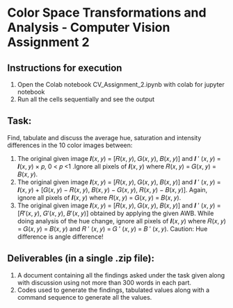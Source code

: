 # Color Space Transformations and Analysis - Computer Vision Assignment 2

## Instructions for execution
1. Open the Colab notebook CV_Assignment_2.ipynb with colab for jupyter notebook
2. Run all the cells sequentially and see the output
## Task:
Find, tabulate and discuss the average hue, saturation and intensity differences in the 10 color
images between:
1. The original given image 𝑰(𝑥, 𝑦) = [𝑅(𝑥, 𝑦), 𝐺(𝑥, 𝑦), 𝐵(𝑥, 𝑦)] and 𝑰 ′ (𝑥, 𝑦) = 𝑰(𝑥, 𝑦) × 𝑝, 0 < 𝑝 <1 .Ignore all pixels of 𝑰(𝑥, 𝑦) where 𝑅(𝑥, 𝑦) = 𝐺(𝑥, 𝑦) = 𝐵(𝑥, 𝑦).
2. The original given image 𝑰(𝑥, 𝑦) = [𝑅(𝑥, 𝑦), 𝐺(𝑥, 𝑦), 𝐵(𝑥, 𝑦)] and 𝑰 ′ (𝑥, 𝑦) = 𝑰(𝑥, 𝑦) + [𝐺(𝑥, 𝑦) −
𝑅(𝑥, 𝑦), 𝐵(𝑥, 𝑦) − 𝐺(𝑥, 𝑦), 𝑅(𝑥, 𝑦) − 𝐵(𝑥, 𝑦)]. Again, ignore all pixels of 𝑰(𝑥, 𝑦) where 𝑅(𝑥, 𝑦) =
𝐺(𝑥, 𝑦) = 𝐵(𝑥, 𝑦).
3. The original given image 𝑰(𝑥, 𝑦) = [𝑅(𝑥, 𝑦), 𝐺(𝑥, 𝑦), 𝐵(𝑥, 𝑦)] and
𝑰 ′ (𝑥, 𝑦) = [𝑅′(𝑥, 𝑦), 𝐺′(𝑥, 𝑦), 𝐵′(𝑥, 𝑦)] obtained by applying the given AWB. While doing analysis of
the hue change, ignore all pixels of 𝑰(𝑥, 𝑦) where 𝑅(𝑥, 𝑦) = 𝐺(𝑥, 𝑦) = 𝐵(𝑥, 𝑦) and 𝑅 ′ (𝑥, 𝑦) =
𝐺 ′ (𝑥, 𝑦) = 𝐵 ′ (𝑥, 𝑦).
Caution: Hue difference is angle difference!

## Deliverables (in a single .zip file):
1. A document containing all the findings asked under the task given along with discussion
using not more than 300 words in each part.
2. Codes used to generate the findings, tabulated values along with a command sequence
to generate all the values.